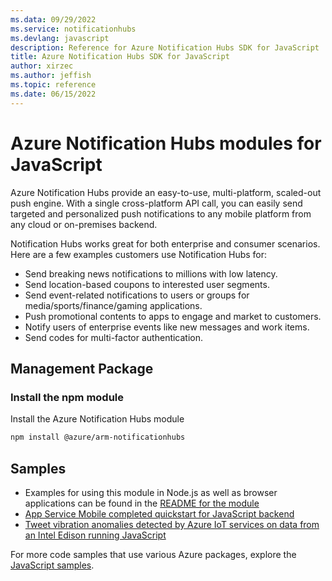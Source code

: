 ```yaml
---
ms.data: 09/29/2022
ms.service: notificationhubs
ms.devlang: javascript
description: Reference for Azure Notification Hubs SDK for JavaScript
title: Azure Notification Hubs SDK for JavaScript
author: xirzec
ms.author: jeffish
ms.topic: reference
ms.date: 06/15/2022
---
```

# Azure Notification Hubs modules for JavaScript

Azure Notification Hubs provide an easy-to-use, multi-platform, scaled-out push engine. With a single cross-platform API call, you can easily send targeted and personalized push notifications to any mobile platform from any cloud or on-premises backend.

Notification Hubs works great for both enterprise and consumer scenarios. Here are a few examples customers use Notification Hubs for:
- Send breaking news notifications to millions with low latency.
- Send location-based coupons to interested user segments.
- Send event-related notifications to users or groups for media/sports/finance/gaming applications.
- Push promotional contents to apps to engage and market to customers.
- Notify users of enterprise events like new messages and work items.
- Send codes for multi-factor authentication.

## Management Package

### Install the npm module

Install the Azure Notification Hubs module

```bash
npm install @azure/arm-notificationhubs
```

## Samples

* Examples for using this module in Node.js as well as browser applications can be found in the [README for the module](https://www.npmjs.com/package/@azure/arm-notificationhubs)
* [App Service Mobile completed quickstart for JavaScript backend](https://github.com/Azure-Samples/app-service-mobile-nodejs-backend-quickstart)
* [Tweet vibration anomalies detected by Azure IoT services on data from an Intel Edison running JavaScript](https://github.com/Azure-Samples/iot-hub-nodejs-intel-edison-vibration-anomaly-detection)

For more code samples that use various Azure packages, explore the [JavaScript samples](https://docs.microsoft.com/samples/browse/?languages=javascript).